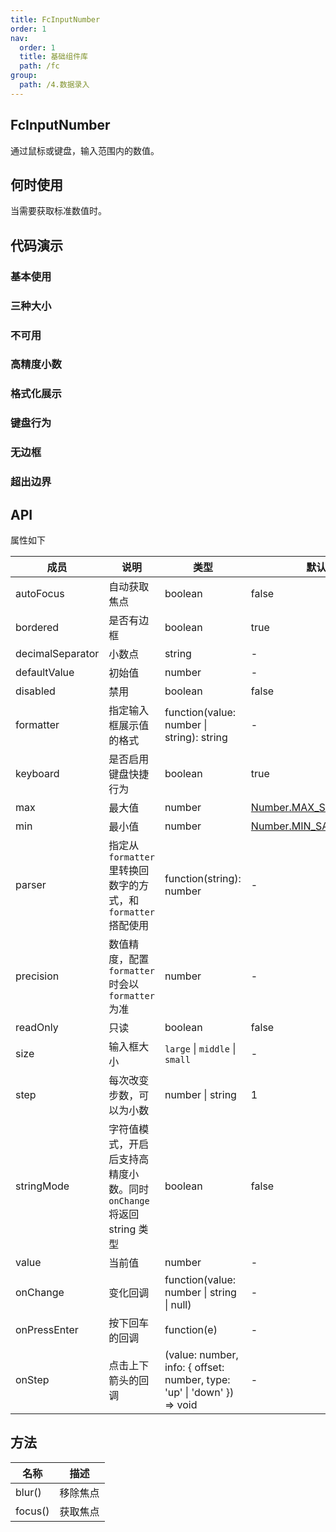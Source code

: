 ```yaml
---
title: FcInputNumber
order: 1
nav:
  order: 1
  title: 基础组件库
  path: /fc
group:
  path: /4.数据录入
---
```


## FcInputNumber 

通过鼠标或键盘，输入范围内的数值。

## 何时使用

当需要获取标准数值时。

## 代码演示

### 基本使用

<code src="./demo/base01.tsx"></code>

### 三种大小

<code src="./demo/base02.tsx"></code>

### 不可用

<code src="./demo/base03.tsx"></code>

### 高精度小数

<code src="./demo/base04.tsx"></code>

### 格式化展示

<code src="./demo/base05.tsx"></code>

### 键盘行为

<code src="./demo/base06.tsx"></code>

### 无边框

<code src="./demo/base07.tsx"></code>

### 超出边界

<code src="./demo/base08.tsx"></code>



## API

属性如下

| 成员 | 说明 | 类型 | 默认值 | 版本 |
| --- | --- | --- | --- | --- |
| autoFocus | 自动获取焦点 | boolean | false | - |
| bordered | 是否有边框 | boolean | true | 4.12.0 |
| decimalSeparator | 小数点 | string | - | - |
| defaultValue | 初始值 | number | - | - |
| disabled | 禁用 | boolean | false | - |
| formatter | 指定输入框展示值的格式 | function(value: number \| string): string | - | - |
| keyboard | 是否启用键盘快捷行为 | boolean | true | 4.12.0 |
| max | 最大值 | number | [Number.MAX_SAFE_INTEGER](https://developer.mozilla.org/zh-CN/docs/Web/JavaScript/Reference/Global_Objects/Number/MAX_SAFE_INTEGER) | - |
| min | 最小值 | number | [Number.MIN_SAFE_INTEGER](https://developer.mozilla.org/zh-CN/docs/Web/JavaScript/Reference/Global_Objects/Number/MIN_SAFE_INTEGER) | - |
| parser | 指定从 `formatter` 里转换回数字的方式，和 `formatter` 搭配使用 | function(string): number | - | - |
| precision | 数值精度，配置 `formatter` 时会以 `formatter` 为准 | number | - | - |
| readOnly | 只读 | boolean | false | - |
| size | 输入框大小 | `large` \| `middle` \| `small` | - | - |
| step | 每次改变步数，可以为小数 | number \| string | 1 | - |
| stringMode | 字符值模式，开启后支持高精度小数。同时 `onChange` 将返回 string 类型 | boolean | false | 4.13.0 |
| value | 当前值 | number | - | - |
| onChange | 变化回调 | function(value: number \| string \| null) | - | - |
| onPressEnter | 按下回车的回调 | function(e) | - | - |
| onStep | 点击上下箭头的回调 | (value: number, info: { offset: number, type: 'up' \| 'down' }) => void | - | 4.7.0 |

## 方法

| 名称    | 描述     |
| ------- | -------- |
| blur()  | 移除焦点 |
| focus() | 获取焦点 |
